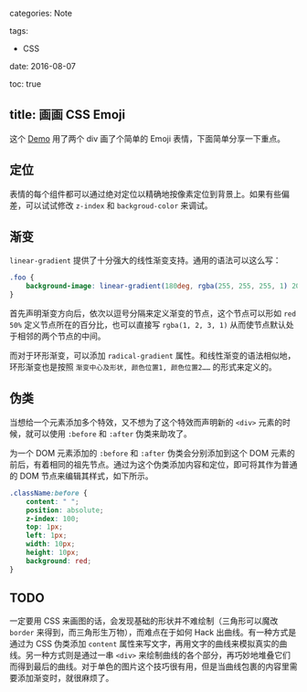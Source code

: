 categories: Note

tags:

- CSS

date:  2016-08-07

toc: true

title: 画画 CSS Emoji
---

这个 [Demo](http://ewind.us/h5/css-emoji) 用了两个 div 画了个简单的 Emoji 表情，下面简单分享一下重点。

<!--more-->

## 定位
表情的每个组件都可以通过绝对定位以精确地按像素定位到背景上。如果有些偏差，可以试试修改 `z-index` 和 `backgroud-color` 来调试。


## 渐变
`linear-gradient` 提供了十分强大的线性渐变支持。通用的语法可以这么写：

``` css
.foo {
    background-image: linear-gradient(180deg, rgba(255, 255, 255, 1) 20%, rgba(0, 0, 0, 0));
}
```

首先声明渐变方向后，依次以逗号分隔来定义渐变的节点，这个节点可以形如 `red 50%` 定义节点所在的百分比，也可以直接写 `rgba(1, 2, 3, 1)` 从而使节点默认处于相邻的两个节点的中间。

而对于环形渐变，可以添加 `radical-gradient` 属性。和线性渐变的语法相似地，环形渐变也是按照 `渐变中心及形状, 颜色位置1, 颜色位置2……` 的形式来定义的。


## 伪类
当想给一个元素添加多个特效，又不想为了这个特效而声明新的 `<div>` 元素的时候，就可以使用 `:before` 和 `:after` 伪类来助攻了。

为一个 DOM 元素添加的 `:before` 和 `:after` 伪类会分别添加到这个 DOM 元素的前后，有着相同的祖先节点。通过为这个伪类添加内容和定位，即可将其作为普通的 DOM 节点来编辑其样式，如下所示。

``` css
.className:before {
    content: " ";
    position: absolute;
    z-index: 100;
    top: 1px;
    left: 1px;
    width: 10px;
    height: 10px;
    background: red;
}
```

## TODO
一定要用 CSS 来画图的话，会发现基础的形状并不难绘制（三角形可以魔改 `border` 来得到，而三角形生万物），而难点在于如何 Hack 出曲线。有一种方式是通过为 CSS 伪类添加 `content` 属性来写文字，再用文字的曲线来模拟真实的曲线。另一种方式则是通过一串 `<div>` 来绘制曲线的各个部分，再巧妙地堆叠它们而得到最后的曲线。对于单色的图片这个技巧很有用，但是当曲线包裹的内容里需要添加渐变时，就很麻烦了。
